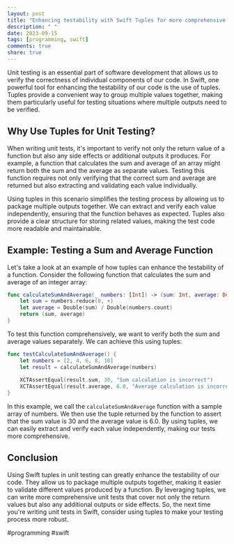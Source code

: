 ```yaml
---
layout: post
title: "Enhancing testability with Swift Tuples for more comprehensive unit testing."
description: " "
date: 2023-09-15
tags: [programming, swift]
comments: true
share: true
---
```


Unit testing is an essential part of software development that allows us to verify the correctness of individual components of our code. In Swift, one powerful tool for enhancing the testability of our code is the use of tuples. Tuples provide a convenient way to group multiple values together, making them particularly useful for testing situations where multiple outputs need to be verified.

## Why Use Tuples for Unit Testing?

When writing unit tests, it's important to verify not only the return value of a function but also any side effects or additional outputs it produces. For example, a function that calculates the sum and average of an array might return both the sum and the average as separate values. Testing this function requires not only verifying that the correct sum and average are returned but also extracting and validating each value individually.

Using tuples in this scenario simplifies the testing process by allowing us to package multiple outputs together. We can extract and verify each value independently, ensuring that the function behaves as expected. Tuples also provide a clear structure for storing related values, making the test code more readable and maintainable.

## Example: Testing a Sum and Average Function

Let's take a look at an example of how tuples can enhance the testability of a function. Consider the following function that calculates the sum and average of an integer array:

```swift
func calculateSumAndAverage(_ numbers: [Int]) -> (sum: Int, average: Double) {
    let sum = numbers.reduce(0, +)
    let average = Double(sum) / Double(numbers.count)
    return (sum, average)
}
```

To test this function comprehensively, we want to verify both the sum and average values separately. We can achieve this using tuples:

```swift
func testCalculateSumAndAverage() {
    let numbers = [2, 4, 6, 8, 10]
    let result = calculateSumAndAverage(numbers)
    
    XCTAssertEqual(result.sum, 30, "Sum calculation is incorrect")
    XCTAssertEqual(result.average, 6.0, "Average calculation is incorrect")
}
```

In this example, we call the `calculateSumAndAverage` function with a sample array of numbers. We then use the tuple returned by the function to assert that the sum value is 30 and the average value is 6.0. By using tuples, we can easily extract and verify each value independently, making our tests more comprehensive.

## Conclusion

Using Swift tuples in unit testing can greatly enhance the testability of our code. They allow us to package multiple outputs together, making it easier to validate different values produced by a function. By leveraging tuples, we can write more comprehensive unit tests that cover not only the return values but also any additional outputs or side effects. So, the next time you're writing unit tests in Swift, consider using tuples to make your testing process more robust.

#programming #swift